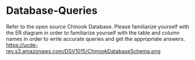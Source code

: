 # Database-Queries

Refer to the open source Chinook Database. Please familiarize yourself with the ER diagram in order to familiarize yourself with the table and column names in order to write accurate queries and get the appropriate answers.
https://ucde-rey.s3.amazonaws.com/DSV1015/ChinookDatabaseSchema.png
